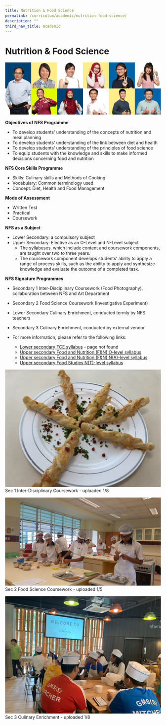 ```yaml
---
title: Nutrition & Food Science
permalink: /curriculum/academic/nutrition-food-science/
description: ""
third_nav_title: Academic
---
```

# **Nutrition & Food Science**

![](/images/PE-FS.jpg)

**Objectives of NFS Programme**

*   To develop students’ understanding of the concepts of nutrition and meal planning
*   To develop students’ understanding of the link between diet and health
*   To develop students’ understanding of the principles of food science
*   To equip students with the knowledge and skills to make informed decisions concerning food and nutrition

**NFS Core Skills Programme**

*   Skills: Culinary skills and Methods of Cooking
*   Vocabulary: Common terminology used
*   Concept: Diet, Health and Food Management

**Mode of Assessment**

*   Written Test
*   Practical
*   Coursework

**NFS as a Subject**

*   Lower Secondary: a compulsory subject
*   Upper Secondary: Elective as an O-Level and N-Level subject
    *   The syllabuses, which include content and coursework components, are taught over two to three years.
    *   The coursework component develops students’ ability to apply a range of process skills, such as the ability to apply and synthesize knowledge and evaluate the outcome of a completed task.

**NFS Signature Programmes**

*   Secondary 1 Inter-Disciplinary Coursework (Food Photography), collaboration between NFS and Art Department
*   Secondary 2 Food Science Coursework (Investigative Experiment)
*   Lower Secondary Culinary Enrichment, conducted termly by NFS teachers
*   Secondary 3 Culinary Enrichment, conducted by external vendor

*   For more information, please refer to the following links:
    *   [Lower secondary FCE syllabus](https://www.moe.gov.sg/docs/default-source/document/education/syllabuses/sciences/files/food-consumer-education.pdf) - page not found
    *   [Upper secondary Food and Nutrition (F&N) O-level syllabus](/files/6097_y22_sy.pdf)
    *   [Upper secondary Food and Nutrition (F&N) N(A)-level syllabus](/files/6073_y22_sy.pdf)
    *   [Upper secondary Food Studies N(T)-level syllabus](/files/6079_y22_sy.pdf)

![](/images/Cheese-BT_Isaac-1024x768.jpg)
Sec 1 Inter-Disciplinary Coursework - uploaded 1/8

![](/images/Sec-2-Food-Sci-3-1024x576.jpg)
Sec 2 Food Science Coursework - uploaded 1/5

![](/images/S3-Culinary-1-1024x768.jpeg)
Sec 3 Culinary Enrichment - uploaded 1/8